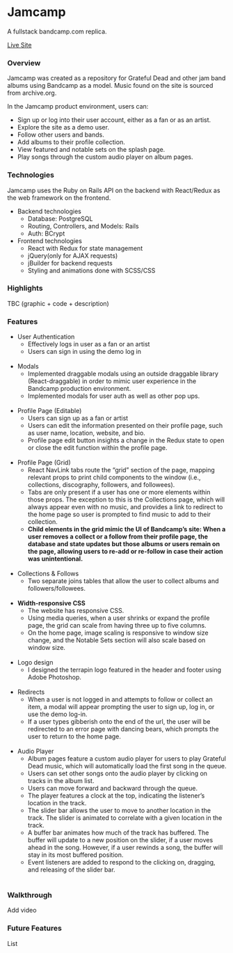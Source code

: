 # Jamcamp

A fullstack bandcamp.com replica.

[Live Site](https://jamcamp.herokuapp.com/)

### Overview

Jamcamp was created as a repository for Grateful Dead and other jam band albums using Bandcamp as a model. Music found on the site is sourced from archive.org.

In the Jamcamp product environment, users can: 

  * Sign up or log into their user account, either as a fan or as an artist. 
  * Explore the site as a demo user.
  * Follow other users and bands.
  * Add albums to their profile collection.
  * View featured and notable sets on the splash page. 
  * Play songs through the custom audio player on album pages. 
  
### Technologies

Jamcamp uses the Ruby on Rails API on the backend with React/Redux as the web framework on the frontend.

- Backend technologies
  * Database: PostgreSQL
  * Routing, Controllers, and Models: Rails
  * Auth: BCrypt
- Frontend technologies
  * React with Redux for state management
  * jQuery(only for AJAX requests)
  * jBuilder for backend requests
  * Styling and animations done with SCSS/CSS

### Highlights

TBC (graphic + code + description)

### Features

- User Authentication 
  * Effectively logs in user as a fan or an artist 
  * Users can sign in using the demo log in
  <br/>
- Modals
  * Implemented draggable modals using an outside draggable library (React-draggable) in order to mimic user experience in the Bandcamp production environment. 
  * Implemented modals for user auth as well as other pop ups.
  <br/>
- Profile Page (Editable)
  * Users can sign up as a fan or artist
  * Users can edit the information presented on their profile page, such as user name, location, website, and bio. 
  * Profile page edit button insights a change in the Redux state to open or close the edit function within the profile page.
  <br/>
- Profile Page (Grid)
  * React NavLink tabs route the “grid” section of the page, mapping relevant props to print child components to the window (i.e., collections, discography, followers, and followees).
  * Tabs are only present if a user has one or more elements within those props. The exception to this is the Collections page, which will always appear even with no music, and provides a link to redirect to the home page so user is prompted to find music to add to their collection. 
  * **Child elements in the grid mimic the UI of Bandcamp’s site: When a user removes a collect or a follow from their profile page, the database and state updates but those albums or users remain on the page, allowing users to re-add or re-follow in case their action was unintentional.**
  <br/>
- Collections & Follows
  * Two separate joins tables that allow the user to collect albums and followers/followees.
  <br/>
- **Width-responsive CSS**
  * The website has responsive CSS. 
  * Using media queries, when a user shrinks or expand the profile page, the grid can scale from having three up to five columns.
  * On the home page, image scaling is responsive to window size change, and the Notable Sets section will also scale based on window size.
  <br/>
- Logo design
  * I designed the terrapin logo featured in the header and footer using Adobe Photoshop.
  <br/>
- Redirects
  * When a user is not logged in and attempts to follow or collect an item, a modal will appear prompting the user to sign up, log in, or use the demo log-in. 
  * If a user types gibberish onto the end of the url, the user will be redirected to an error page with dancing bears, which prompts the user to return to the home page.
  <br/>
- Audio Player
  *  Album pages feature a custom audio player for users to play Grateful Dead music, which will automatically load the first song in the queue. 
  * Users can set other songs onto the audio player by clicking on tracks in the album list. 
  * Users can move forward and backward through the queue.
  * The player features a clock at the top, indicating the listener’s location in the track.
  * The slider bar allows the user to move to another location in the track. The slider is animated to correlate with a given location in the track. 
  * A buffer bar animates how much of the track has buffered. The buffer will update to a new position on the slider, if a user moves ahead in the song. However, if a user rewinds a song, the buffer will stay in its most buffered position. 
  * Event listeners are added to respond to the clicking on, dragging, and releasing of the slider bar.
  <br/>

### Walkthrough

Add video

### Future Features

List
